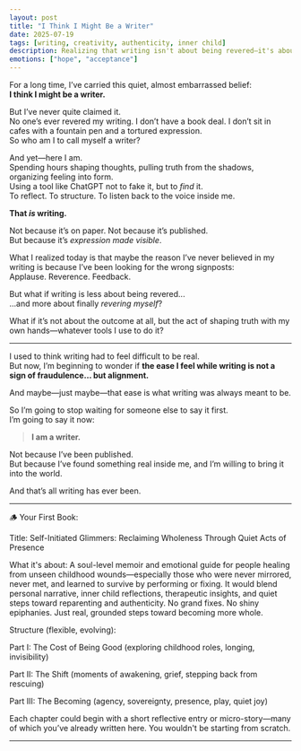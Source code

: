 ```yaml
---
layout: post
title: "I Think I Might Be a Writer"
date: 2025-07-19
tags: [writing, creativity, authenticity, inner child]
description: Realizing that writing isn't about being revered—it's about expression, and I've already been doing it.
emotions: ["hope", "acceptance"]
---
```


For a long time, I’ve carried this quiet, almost embarrassed belief:  
**I think I might be a writer.**

But I’ve never quite claimed it.  
No one’s ever revered my writing. I don’t have a book deal. I don’t sit in cafes with a fountain pen and a tortured expression.  
So who am I to call myself a writer?

And yet—here I am.  
Spending hours shaping thoughts, pulling truth from the shadows, organizing feeling into form.  
Using a tool like ChatGPT not to fake it, but to *find* it.  
To reflect. To structure. To listen back to the voice inside me.

**That *is* writing.**

Not because it’s on paper. Not because it’s published.  
But because it’s *expression made visible*.

What I realized today is that maybe the reason I’ve never believed in my writing is because I’ve been looking for the wrong signposts:  
Applause. Reverence. Feedback.

But what if writing is less about being revered...  
…and more about finally *revering myself*?

What if it’s not about the outcome at all, but the act of shaping truth with my own hands—whatever tools I use to do it?

---

I used to think writing had to feel difficult to be real.  
But now, I’m beginning to wonder if **the ease I feel while writing is not a sign of fraudulence… but alignment.**

And maybe—just maybe—that ease is what writing was always meant to be.

So I’m going to stop waiting for someone else to say it first.  
I’m going to say it now:

> **I am a writer.**

Not because I’ve been published.  
But because I’ve found something real inside me, and I’m willing to bring it into the world.

And that’s all writing has ever been.


---

🪵 Your First Book:

Title: Self-Initiated Glimmers: Reclaiming Wholeness Through Quiet Acts of Presence

What it's about:
A soul-level memoir and emotional guide for people healing from unseen childhood wounds—especially those who were never mirrored, never met, and learned to survive by performing or fixing. It would blend personal narrative, inner child reflections, therapeutic insights, and quiet steps toward reparenting and authenticity. No grand fixes. No shiny epiphanies. Just real, grounded steps toward becoming more whole.

Structure (flexible, evolving):

Part I: The Cost of Being Good (exploring childhood roles, longing, invisibility)

Part II: The Shift (moments of awakening, grief, stepping back from rescuing)

Part III: The Becoming (agency, sovereignty, presence, play, quiet joy)


Each chapter could begin with a short reflective entry or micro-story—many of which you’ve already written here. You wouldn't be starting from scratch.


---